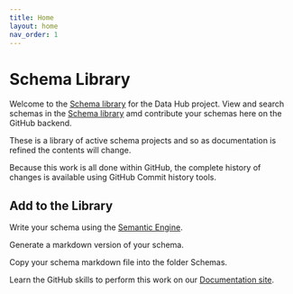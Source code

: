 ```yaml
---
title: Home
layout: home
nav_order: 1
---
```


# Schema Library

Welcome to the [Schema library](https://climatesmartagcollab.github.io/HUB-Harmonization/) for the Data Hub project. View and search schemas in the [Schema library](https://climatesmartagcollab.github.io/HUB-Harmonization/) amd contribute your schemas here on the GitHub backend. 

These is a library of active schema projects and so as documentation is refined the contents will change.

Because this work is all done within GitHub, the complete history of changes is available using GitHub Commit history tools.

## Add to the Library

Write your schema using the [Semantic Engine](https://www.semanticengine.org).

Generate a markdown version of your schema.

Copy your schema markdown file into the folder Schemas.

Learn the GitHub skills to perform this work on our [Documentation site](https://climatesmartagcollab.github.io/Documentation/github/).
